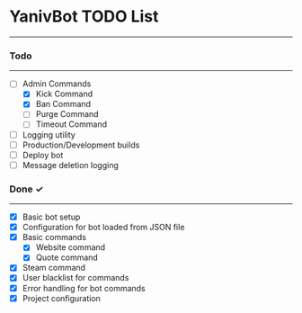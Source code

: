 # YanivBot TODO List
---

### Todo
---
- [ ] Admin Commands
  - [x] Kick Command
  - [x] Ban Command
  - [ ] Purge Command
  - [ ] Timeout Command
- [ ] Logging utility
- [ ] Production/Development builds
- [ ] Deploy bot
- [ ] Message deletion logging

### Done ✓
---
- [x] Basic bot setup
- [x] Configuration for bot loaded from JSON file
- [x] Basic commands
  - [x] Website command
  - [x] Quote command
- [x] Steam command
- [x] User blacklist for commands
- [x] Error handling for bot commands
- [x] Project configuration
